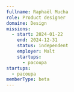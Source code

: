 ```yaml
---
fullname: Raphaël Mucha
role: Product designer
domaine: Design
missions:
  - start: 2024-01-22
    end: 2024-12-31
    status: independent
    employer: Malt
    startups:
      - pacoupa
startups:
  - pacoupa
memberType: beta
---
```

